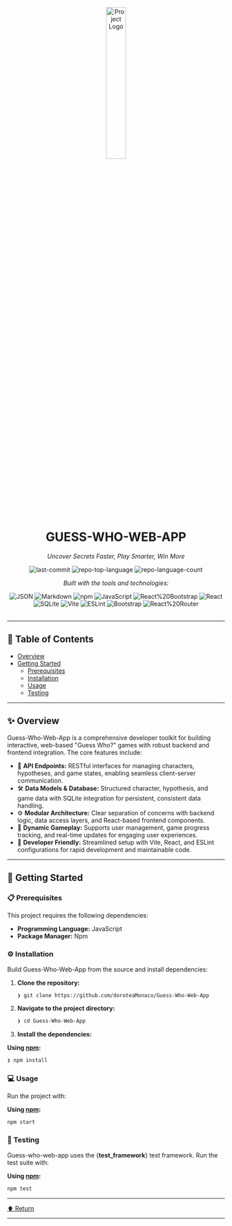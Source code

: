 <div id="top">

<!-- HEADER STYLE: CLASSIC -->
<div align="center">

<img src="Guess-Who-Web-App.png" width="30%" style="position: relative; top: 0; right: 0;" alt="Project Logo"/>

# GUESS-WHO-WEB-APP

<em>Uncover Secrets Faster, Play Smarter, Win More</em>

<!-- BADGES -->
<img src="https://img.shields.io/github/last-commit/doroteaMonaco/Guess-Who-Web-App?style=flat&logo=git&logoColor=white&color=0080ff" alt="last-commit">
<img src="https://img.shields.io/github/languages/top/doroteaMonaco/Guess-Who-Web-App?style=flat&color=0080ff" alt="repo-top-language">
<img src="https://img.shields.io/github/languages/count/doroteaMonaco/Guess-Who-Web-App?style=flat&color=0080ff" alt="repo-language-count">

<em>Built with the tools and technologies:</em>

<img src="https://img.shields.io/badge/JSON-000000.svg?style=flat&logo=JSON&logoColor=white" alt="JSON">
<img src="https://img.shields.io/badge/Markdown-000000.svg?style=flat&logo=Markdown&logoColor=white" alt="Markdown">
<img src="https://img.shields.io/badge/npm-CB3837.svg?style=flat&logo=npm&logoColor=white" alt="npm">
<img src="https://img.shields.io/badge/JavaScript-F7DF1E.svg?style=flat&logo=JavaScript&logoColor=black" alt="JavaScript">
<img src="https://img.shields.io/badge/React%20Bootstrap-41E0FD.svg?style=flat&logo=React-Bootstrap&logoColor=black" alt="React%20Bootstrap">
<img src="https://img.shields.io/badge/React-61DAFB.svg?style=flat&logo=React&logoColor=black" alt="React">
<br>
<img src="https://img.shields.io/badge/SQLite-003B57.svg?style=flat&logo=SQLite&logoColor=white" alt="SQLite">
<img src="https://img.shields.io/badge/Vite-646CFF.svg?style=flat&logo=Vite&logoColor=white" alt="Vite">
<img src="https://img.shields.io/badge/ESLint-4B32C3.svg?style=flat&logo=ESLint&logoColor=white" alt="ESLint">
<img src="https://img.shields.io/badge/Bootstrap-7952B3.svg?style=flat&logo=Bootstrap&logoColor=white" alt="Bootstrap">
<img src="https://img.shields.io/badge/React%20Router-CA4245.svg?style=flat&logo=React-Router&logoColor=white" alt="React%20Router">

</div>
<br>

---

## 📄 Table of Contents

- [Overview](#-overview)
- [Getting Started](#-getting-started)
    - [Prerequisites](#-prerequisites)
    - [Installation](#-installation)
    - [Usage](#-usage)
    - [Testing](#-testing)

---

## ✨ Overview

Guess-Who-Web-App is a comprehensive developer toolkit for building interactive, web-based "Guess Who?" games with robust backend and frontend integration. The core features include:

- 🧩 **API Endpoints:** RESTful interfaces for managing characters, hypotheses, and game states, enabling seamless client-server communication.
- 🛠️ **Data Models & Database:** Structured character, hypothesis, and game data with SQLite integration for persistent, consistent data handling.
- ⚙️ **Modular Architecture:** Clear separation of concerns with backend logic, data access layers, and React-based frontend components.
- 🎯 **Dynamic Gameplay:** Supports user management, game progress tracking, and real-time updates for engaging user experiences.
- 🚀 **Developer Friendly:** Streamlined setup with Vite, React, and ESLint configurations for rapid development and maintainable code.

---

## 🚀 Getting Started

### 📋 Prerequisites

This project requires the following dependencies:

- **Programming Language:** JavaScript
- **Package Manager:** Npm

### ⚙️ Installation

Build Guess-Who-Web-App from the source and install dependencies:

1. **Clone the repository:**

    ```sh
    ❯ git clone https://github.com/doroteaMonaco/Guess-Who-Web-App
    ```

2. **Navigate to the project directory:**

    ```sh
    ❯ cd Guess-Who-Web-App
    ```

3. **Install the dependencies:**

**Using [npm](https://www.npmjs.com/):**

```sh
❯ npm install
```

### 💻 Usage

Run the project with:

**Using [npm](https://www.npmjs.com/):**

```sh
npm start
```

### 🧪 Testing

Guess-who-web-app uses the {__test_framework__} test framework. Run the test suite with:

**Using [npm](https://www.npmjs.com/):**

```sh
npm test
```

---

<div align="left"><a href="#top">⬆ Return</a></div>

---
